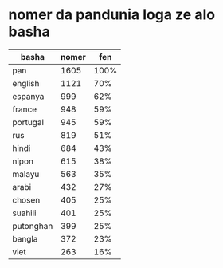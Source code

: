 # nomer da pandunia loga ze alo basha

| basha | nomer | fen |
|-------|-------|-----|
| pan | 1605 | 100% |
| english | 1121 | 70% |
| espanya | 999 | 62% |
| france | 948 | 59% |
| portugal | 945 | 59% |
| rus | 819 | 51% |
| hindi | 684 | 43% |
| nipon | 615 | 38% |
| malayu | 563 | 35% |
| arabi | 432 | 27% |
| chosen | 405 | 25% |
| suahili | 401 | 25% |
| putonghan | 399 | 25% |
| bangla | 372 | 23% |
| viet | 263 | 16% |
